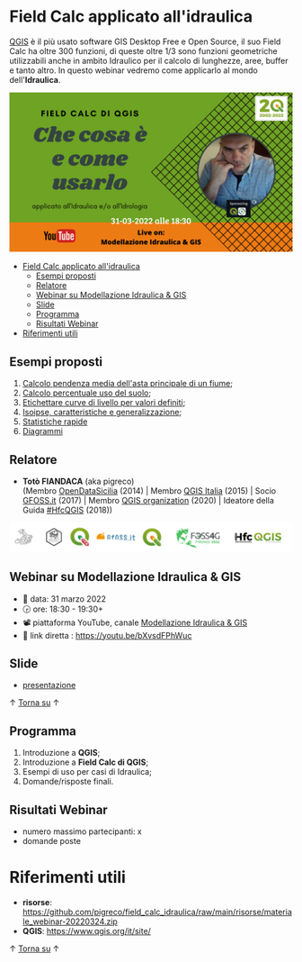 # Field Calc applicato all'idraulica

[QGIS](https://www.qgis.org/it/site/) è il più usato software GIS Desktop Free e Open Source, il suo Field Calc ha oltre 300 funzioni, di queste oltre 1/3 sono funzioni geometriche utilizzabili anche in ambito Idraulico per il calcolo di lunghezze, aree, buffer e tanto altro. In questo webinar vedremo come applicarlo al mondo dell'**Idraulica**. 

![](imgs/locandina31.png)

<!-- TOC -->

- [Field Calc applicato all'idraulica](#field-calc-applicato-allidraulica)
  - [Esempi proposti](#esempi-proposti)
  - [Relatore](#relatore)
  - [Webinar su Modellazione Idraulica & GIS](#webinar-su-modellazione-idraulica--gis)
  - [Slide](#slide)
  - [Programma](#programma)
  - [Risultati Webinar](#risultati-webinar)
- [Riferimenti utili](#riferimenti-utili)

<!-- /TOC -->

## Esempi proposti

1. [Calcolo pendenza media dell'asta principale di un fiume](capitoli/calcolo_pendenza_media_idraulica_asta.md);
2. [Calcolo percentuale uso del suolo](capitoli/calcolo_percentuale_uso_del_suolo.md);
3. [Etichettare curve di livello per valori definiti](capitoli/etichettare_isoipse.md);
4. [Isoipse, caratteristiche e generalizzazione](capitoli/isoipse_caratteristiche_generalizzazione.md);
5. [Statistiche rapide](capitoli/statistiche_di_sintesi.md)
6. [Diagrammi](capitoli/diagrammi.md)

## Relatore

- **Totò FIANDACA** (aka pigreco) <br>(Membro [OpenDataSicilia](http://opendatasicilia.it/) (2014) | Membro [QGIS Italia](http://qgis.it/) (2015) | Socio [GFOSS.it](https://gfoss.it/) (2017) | Membro [QGIS organization](https://github.com/qgis) (2020) | Ideatore della Guida [#HfcQGIS](http://hfcqgis.opendatasicilia.it/it/latest/) (2018))

<p align="center"><a href="" target="_blank"><img src="imgs/loghi_long.png" width="800" title="Totò FIANDACA"></a></p>

## Webinar su Modellazione Idraulica & GIS

- 📅 data: 31 marzo 2022
- 🕞 ore: 18:30 - 19:30+
- 📽 piattaforma YouTube, canale [Modellazione Idraulica & GIS](https://www.youtube.com/channel/UCgJf2dwyWAFbXeIJBV09QIg)
- 🔗 link diretta : <https://youtu.be/bXvsdFPhWuc>

## Slide

- [presentazione](https://docs.google.com/presentation/d/e/2PACX-1vRST7swyrM5ZeSuZUGw-nQIVBqxkRs07mJm_f1-DSt3SgVjOryHLxcKXizRwKaZLLX_Mo7ZK2VwtyRk/pub?start=false&loop=false&delayms=3000)

↑ [Torna su](#field-calc-applicato-allidraulica) ↑

## Programma

1. Introduzione a **QGIS**;
2. Introduzione a **Field Calc di QGIS**;
3. Esempi di uso per casi di Idraulica;
4. Domande/risposte finali. 

## Risultati Webinar

- numero massimo partecipanti: x
- domande poste

# Riferimenti utili

- **risorse**: <https://github.com/pigreco/field_calc_idraulica/raw/main/risorse/materiale_webinar-20220324.zip>
- **QGIS**: <https://www.qgis.org/it/site/>

↑ [Torna su](#field-calc-applicato-allidraulica) ↑
